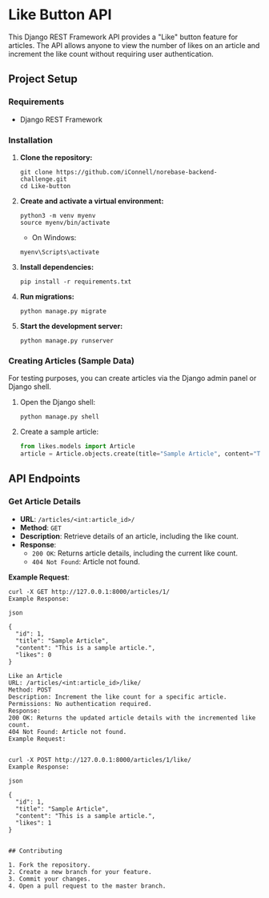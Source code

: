 # Like Button API

This Django REST Framework API provides a "Like" button feature for articles. The API allows anyone to view the number of likes on an article and increment the like count without requiring user authentication.


## Project Setup

### Requirements
- Django REST Framework

### Installation

1. **Clone the repository:**

    ```
    git clone https://github.com/iConnell/norebase-backend-challenge.git
    cd Like-button
    ```

2. **Create and activate a virtual environment:**

    ```
    python3 -m venv myenv
    source myenv/bin/activate
    ```

    - On Windows:

    ```
    myenv\Scripts\activate
    ```

3. **Install dependencies:**

    ```
    pip install -r requirements.txt
    ```

4. **Run migrations:**

    ```
    python manage.py migrate
    ```

5. **Start the development server:**

    ```
    python manage.py runserver
    ```

### Creating Articles (Sample Data)
For testing purposes, you can create articles via the Django admin panel or Django shell.

1. Open the Django shell:

    ```
    python manage.py shell
    ```

2. Create a sample article:

    ```python
    from likes.models import Article  
    article = Article.objects.create(title="Sample Article", content="This is a sample article.")
    ```

## API Endpoints

### Get Article Details

- **URL**: `/articles/<int:article_id>/`
- **Method**: `GET`
- **Description**: Retrieve details of an article, including the like count.
- **Response**:
  - `200 OK`: Returns article details, including the current like count.
  - `404 Not Found`: Article not found.

**Example Request**:

```
curl -X GET http://127.0.0.1:8000/articles/1/
Example Response:

json

{
  "id": 1,
  "title": "Sample Article",
  "content": "This is a sample article.",
  "likes": 0
}

Like an Article
URL: /articles/<int:article_id>/like/
Method: POST
Description: Increment the like count for a specific article.
Permissions: No authentication required.
Response:
200 OK: Returns the updated article details with the incremented like count.
404 Not Found: Article not found.
Example Request:


curl -X POST http://127.0.0.1:8000/articles/1/like/
Example Response:

json

{
  "id": 1,
  "title": "Sample Article",
  "content": "This is a sample article.",
  "likes": 1
}


## Contributing

1. Fork the repository.
2. Create a new branch for your feature.
3. Commit your changes.
4. Open a pull request to the master branch.
